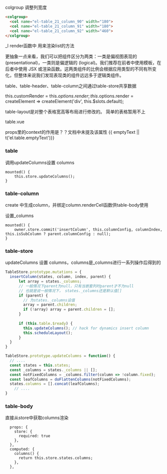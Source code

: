colgroup 调整列宽度
````html
<colgroup>
  <col name="el-table_21_column_90" width="180">
  <col name="el-table_21_column_91" width="180">
  <col name="el-table_21_column_92" width="460">
</colgroup>
````

_l render函数中 用来渲染list的方法

更抽象一点来看，我们可以把组件区分为两类：一类是偏视图表现的 (presentational)，一类则是偏逻辑的 (logical)。我们推荐在前者中使用模板，在后者中使用 JSX 或渲染函数。这两类组件的比例会根据应用类型的不同有所变化，但整体来说我们发现表现类的组件远远多于逻辑类组件。

table、table-header、table-column之间通过table-store共享数据

this.customRender = this.$options.render;
this.$options.render = createElement => createElement('div', this.$slots.default);

table-layout是对整个表格宽高等布局进行修改的。 简单的表格暂用不上

table.vue 
 
props里的context的作用是？？文档中未提及该属性
<slot name="append"></slot>
<slot name="empty">{{ emptyText || t('el.table.emptyText')}}</slot>

### table
调用updateColumns设置 columns

````
mounted() {
    this.store.updateColumns();
}     
````

### table-column
create 中生成column，并绑定column.renderCell函数供table-body使用

设置_columns
````
mounted() {
    owner.store.commit('insertColumn', this.columnConfig, columnIndex, this.isSubColumn ? parent.columnConfig : null);
}
````

### table-store

updateColumns 设置 columns，columns是_columns进行一系列操作后得到的

````js
TableStore.prototype.mutations = {
  insertColumn(states, column, index, parent) {
      let array = states._columns;
      // 一般情况下parent为null，只有当嵌套列时parent才不为null
      // 也就是说一般情况下， states._columns还是默认值[]
      if (parent) {
        // 为states._columns设值
        array = parent.children;
        if (!array) array = parent.children = [];
      }
      
      if (this.table.$ready) {
        this.updateColumns(); // hack for dynamics insert column
        this.scheduleLayout();
      }
  }
}
````

`````js
TableStore.prototype.updateColumns = function() {
  // ....
  const states = this.states;
  const _columns = states._columns || [];
  const notFixedColumns = _columns.filter(column => !column.fixed);
  const leafColumns = doFlattenColumns(notFixedColumns);
  states.columns = [].concat(leafColumns);
    // ....
}
`````

### table-body
直接从store中获取columns渲染

````
  props: {
    store: {
      required: true
    },
  },
  computed: {
    columns() {
      return this.store.states.columns;
    },
  },
````
